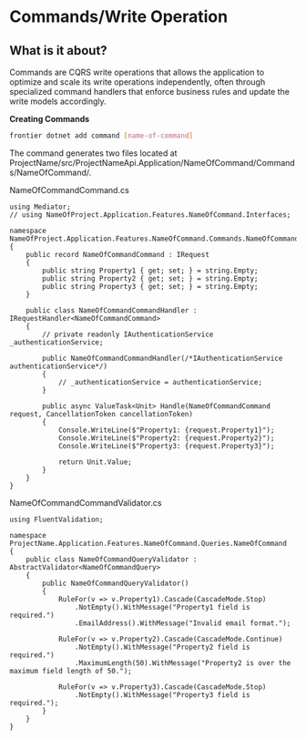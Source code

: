 # Commands/Write Operation

## What is it about?
Commands are CQRS write operations that allows the application to optimize and scale its write operations independently, often through specialized command handlers that enforce business rules and update the write models accordingly.


**Creating Commands**

```bash
frontier dotnet add command [name-of-command]
```

The command generates two files located at ProjectName/src/ProjectNameApi.Application/NameOfCommand/Commands/NameOfCommand/.

NameOfCommandCommand.cs
```code
using Mediator;
// using NameOfProject.Application.Features.NameOfCommand.Interfaces;

namespace NameOfProject.Application.Features.NameOfCommand.Commands.NameOfCommand
{
    public record NameOfCommandCommand : IRequest
    {
        public string Property1 { get; set; } = string.Empty;
        public string Property2 { get; set; } = string.Empty;
        public string Property3 { get; set; } = string.Empty;
    }

    public class NameOfCommandCommandHandler : IRequestHandler<NameOfCommandCommand>
    {
        // private readonly IAuthenticationService _authenticationService;

        public NameOfCommandCommandHandler(/*IAuthenticationService authenticationService*/)
        {
            // _authenticationService = authenticationService;
        }

        public async ValueTask<Unit> Handle(NameOfCommandCommand request, CancellationToken cancellationToken)
        {
            Console.WriteLine($"Property1: {request.Property1}");
            Console.WriteLine($"Property2: {request.Property2}");
            Console.WriteLine($"Property3: {request.Property3}");

            return Unit.Value;
        }
    }
}
```

NameOfCommandCommandValidator.cs
```code
using FluentValidation;

namespace ProjectName.Application.Features.NameOfCommand.Queries.NameOfCommand
{
    public class NameOfCommandQueryValidator : AbstractValidator<NameOfCommandQuery>
    {
        public NameOfCommandQueryValidator()
        {
            RuleFor(v => v.Property1).Cascade(CascadeMode.Stop)
                .NotEmpty().WithMessage("Property1 field is required.")
                .EmailAddress().WithMessage("Invalid email format.");

            RuleFor(v => v.Property2).Cascade(CascadeMode.Continue)
                .NotEmpty().WithMessage("Property2 field is required.")
                .MaximumLength(50).WithMessage("Property2 is over the maximum field length of 50.");

            RuleFor(v => v.Property3).Cascade(CascadeMode.Stop)
                .NotEmpty().WithMessage("Property3 field is required.");
        }
    }
}
```
